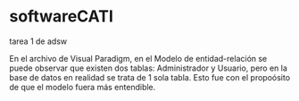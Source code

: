 # softwareCATI
tarea 1 de adsw

En el archivo de Visual Paradigm, en el Modelo de entidad-relación se puede observar que existen dos tablas: Administrador y Usuario, pero en la base de datos en realidad se trata de 1 sola tabla. Esto fue con el propoósito de que el modelo fuera más entendible.
